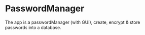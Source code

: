 # PasswordManager
The app is a passwordManager (with GUI), create, encrypt &amp; store passwords into a database.  
